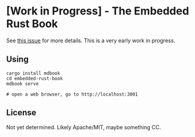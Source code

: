 # [Work in Progress] - The Embedded Rust Book

See [this issue] for more details. This is a very early work in progress.

[this issue]: https://github.com/rust-lang-nursery/embedded-wg/issues/56

## Using

```
cargo install mdbook
cd embedded-rust-book
mdbook serve

# open a web browser, go to http://localhost:3001
```

## License

Not yet determined. Likely Apache/MIT, maybe something CC.